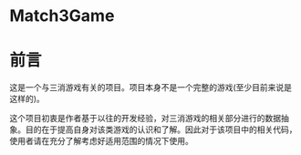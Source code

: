 # Match3Game

# 前言

这是一个与三消游戏有关的项目。项目本身不是一个完整的游戏(至少目前来说是这样的)。

这个项目初衷是作者基于以往的开发经验，对三消游戏的相关部分进行的数据抽象。目的在于提高自身对该类游戏的认识和了解。因此对于该项目中的相关代码，使用者请在充分了解考虑好适用范围的情况下使用。
